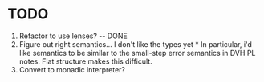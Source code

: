 # TODO

  1. Refactor to use lenses? -- DONE
  2. Figure out right semantics... I don't like the types yet
    * In particular, i'd like semantics to be similar to the small-step error
      semantics in DVH PL notes. Flat structure makes this difficult.
  3. Convert to monadic interpreter?
